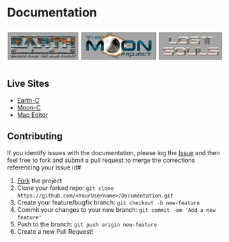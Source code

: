 # Documentation
![Logo](logo.png)

## Live Sites
* [Earth-C](https://insideearth2150.github.io/Documentation/Escape%20from%20the%20Blue%20Planet/EARTH-C/)
* [Moon-C](https://insideearth2150.github.io/Documentation/The%20Moon%20Project/MOON-C/)
* [Map Editor](https://insideearth2150.github.io/Documentation/Maps%20(Levels)/Manual/editor-handbuch.html)

## Contributing

If you identify issues with the documentation, please log the [Issue](https://github.com/InsideEarth2150/Documentation/issues) and then feel free to fork and submit a pull request to merge the corrections referencing your issue id#

 1. [Fork](https://github.com/InsideEarth2150/Documentation/fork) the project
 2. Clone your forked repo: `git clone https://github.com/<YourUsername>/Documentation.git`
 3. Create your feature/bugfix branch: `git checkout -b new-feature`
 4. Commit your changes to your new branch: `git commit -am 'Add a new feature'`
 5. Push to the branch: `git push origin new-feature`
 6. Create a new Pull Request!